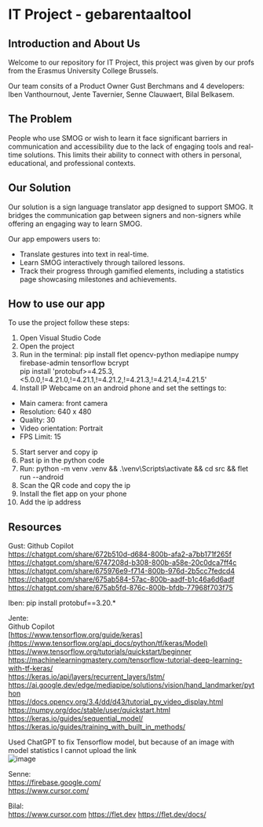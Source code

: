 # IT Project - gebarentaaltool

<div>
  <h2>Introduction and About Us</h2>
   <p>Welcome to our repository for IT Project, this project was given by our profs from the Erasmus University College Brussels.</p>
   <p>Our team consits of a Product Owner Gust Berchmans and 4 developers: Iben Vanthournout, Jente Tavernier, Senne Clauwaert, Bilal Belkasem.</p>
   <h2>The Problem</h2> 
   <p>People who use SMOG or wish to learn it face significant barriers in communication and accessibility due to the lack of engaging tools and real-time solutions. This limits their ability to connect with others in personal, educational, and professional contexts.</p>
   <h2>Our Solution</h2>
   <p>Our solution is a sign language translator app designed to support SMOG. It bridges the communication gap between signers and non-signers while offering an engaging way to learn SMOG.</p>
   <p>Our app empowers users to:</p>
   <ul>
      <li>Translate gestures into text in real-time.</li>
      <li>Learn SMOG interactively through tailored lessons.</li>
      <li>Track their progress through gamified elements, including a statistics page showcasing milestones and achievements.</li>
   </ul>
   <h2>How to use our app</h2>

To use the project follow these steps:

1. Open Visual Studio Code
2. Open the project
3. Run in the terminal: pip install flet opencv-python mediapipe numpy firebase-admin tensorflow bcrypt
   <br>pip install 'protobuf>=4.25.3,<5.0.0,!=4.21.0,!=4.21.1,!=4.21.2,!=4.21.3,!=4.21.4,!=4.21.5'
4. Install IP Webcame on an android phone and set the settings to:
- Main camera: front camera
- Resolution: 640 x 480
- Quality: 30
- Video orientation: Portrait
- FPS Limit: 15
5. Start server and copy ip
6. Past ip in the python code
7. Run: python -m venv .venv && .\venv\Scripts\activate && cd src  && flet run --android
8. Scan the QR code and copy the ip
9. Install the flet app on your phone
10. Add the ip address


<h2>Resources</h2>


Gust:
Github Copilot <br>
https://chatgpt.com/share/672b510d-d684-800b-afa2-a7bb171f265f <br>
https://chatgpt.com/share/6747208d-b308-800b-a58e-20c0dca7ff4c <br>
https://chatgpt.com/share/675976e9-f714-800b-976d-2b5cc7fedcd4 <br>
https://chatgpt.com/share/675ab584-57ac-800b-aadf-b1c46a6d6adf <br>
https://chatgpt.com/share/675ab5fd-876c-800b-bfdb-77968f703f75 <br>


Iben:
pip install protobuf==3.20.*

Jente:<br>
Github Copilot <br>
[https://www.tensorflow.org/guide/keras](https://www.tensorflow.org/api_docs/python/tf/keras/Model)<br>
https://www.tensorflow.org/tutorials/quickstart/beginner<br>
https://machinelearningmastery.com/tensorflow-tutorial-deep-learning-with-tf-keras/<br>
https://keras.io/api/layers/recurrent_layers/lstm/<br>
https://ai.google.dev/edge/mediapipe/solutions/vision/hand_landmarker/python<br>
https://docs.opencv.org/3.4/dd/d43/tutorial_py_video_display.html<br>
https://numpy.org/doc/stable/user/quickstart.html<br>
https://keras.io/guides/sequential_model/
https://keras.io/guides/training_with_built_in_methods/

Used ChatGPT to fix Tensorflow model, but because of an image with model statistics I cannot upload the link <br>
![image](https://github.com/user-attachments/assets/b81a4b51-c5b4-49ae-a1cc-3c19dc69a220)

Senne:<br>
https://firebase.google.com/<br>
https://www.cursor.com/<br>

Bilal:<br>
https://www.cursor.com
https://flet.dev
https://flet.dev/docs/

